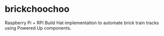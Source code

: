 # brickchoochoo
Raspberry Pi + RPI Build Hat implementation to automate brick train tracks using Powered Up components.
